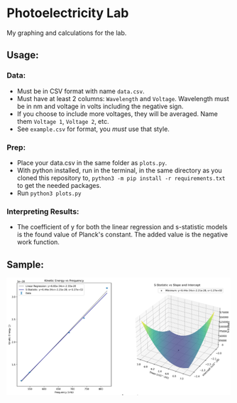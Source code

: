 # Photoelectricity Lab
My graphing and calculations for the lab.
## Usage:
### Data:
- Must be in CSV format with name `data.csv`.
- Must have at least 2 columns: `Wavelength` and `Voltage`. Wavelength must be in nm and voltage in volts including the negative sign.
- If you choose to include more voltages, they will be averaged. Name them `Voltage 1`, `Voltage 2`, etc.
- See `example.csv` for format, you *must* use that style.
### Prep:
- Place your data.csv in the same folder as `plots.py`.
- With python installed, run in the terminal, in the same directory as you cloned this repository to, `python3 -m pip install -r requirements.txt` to get the needed packages.
- Run `python3 plots.py`
### Interpreting Results:
- The coefficient of y for both the linear regression and s-statistic models is the found value of Planck's constant. The added value is the negative work function.
## Sample:
![example](example.png)